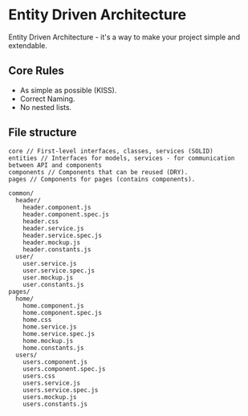 # Entity Driven Architecture

Entity Driven Architecture - it's a way to make your project simple and extendable.

## Core Rules

- As simple as possible (KISS).
- Correct Naming.
- No nested lists.

## File structure

```text
core // First-level interfaces, classes, services (SOLID)
entities // Interfaces for models, services - for communication between API and components
components // Components that can be reused (DRY).
pages // Components for pages (contains components).
```

```text
common/
  header/
    header.component.js
    header.component.spec.js
    header.css
    header.service.js
    header.service.spec.js
    header.mockup.js
    header.constants.js
  user/
    user.service.js
    user.service.spec.js
    user.mockup.js
    user.constants.js
pages/
  home/
    home.component.js
    home.component.spec.js
    home.css
    home.service.js
    home.service.spec.js
    home.mockup.js
    home.constants.js
  users/
    users.component.js
    users.component.spec.js
    users.css
    users.service.js
    users.service.spec.js
    users.mockup.js
    users.constants.js
```
